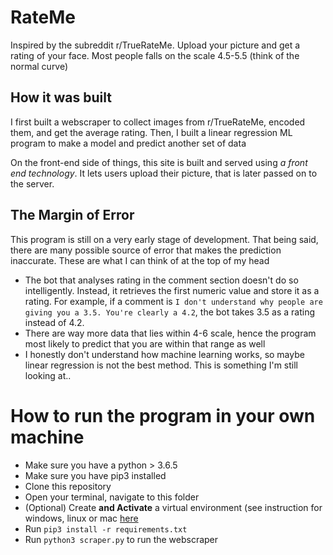 # RateMe 
Inspired by the subreddit r/TrueRateMe. Upload your picture and get a rating of your face. 
Most people falls on the scale 4.5-5.5 (think of the normal curve)

## How it was built
I first built a webscraper to collect images from r/TrueRateMe, encoded them, and get the average rating. Then, I built a linear regression ML program to make a model and predict another set of data

On the front-end side of things, this site is built and served using *a front end technology*. It lets users upload their picture, that is later passed on to the server. 

## The Margin of Error
This program is still on a very early stage of development. That being said, there are many possible source of error that makes the prediction inaccurate. These are what I can think of at the top of my head
- The bot that analyses rating in the comment section doesn't do so intelligently. Instead, it retrieves the first numeric value and store it as a rating. For example, if a comment is
`I don't understand why people are giving you a 3.5. You're clearly a 4.2`,
the bot takes 3.5 as a rating instead of 4.2.
- There are way more data that lies within 4-6 scale, hence the program most likely to predict that you are within that range as well
- I honestly don't understand how machine learning works, so maybe linear regression is not the best method. This is something I'm still looking at..

# How to run the program in your own machine
- Make sure you have a python > 3.6.5
- Make sure you have pip3 installed
- Clone this repository
- Open your terminal, navigate to this folder
- (Optional) Create **and Activate** a virtual environment (see instruction for windows, linux or mac [here](https://packaging.python.org/guides/installing-using-pip-and-virtual-environments/)
- Run `pip3 install -r requirements.txt`
- Run `python3 scraper.py` to run the webscraper
